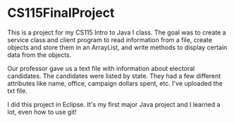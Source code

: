 CS115FinalProject
=================

This is a project for my CS115 Intro to Java I class. The goal was to create a service class and client program to read information from a file, create objects and store them in an ArrayList, and write methods to display certain data from the objects.

Our professor gave us a text file with information about electoral candidates. The candidates were listed by state. They had a few different attributes like name, office, campaign dollars spent, etc. I've uploaded the txt file.

I did this project in Eclipse. It's my first major Java project and I learned a lot, even how to use git!
